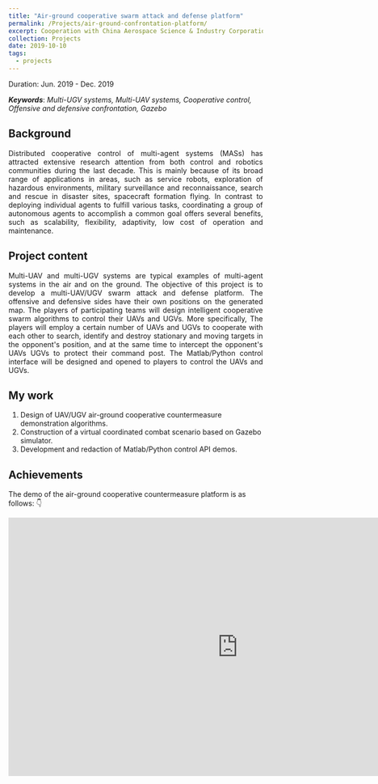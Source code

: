 ```yaml
---
title: "Air-ground cooperative swarm attack and defense platform"
permalink: /Projects/air-ground-confrontation-platform/
excerpt: Cooperation with China Aerospace Science & Industry Corporation. <br/> <a href="https://jianhua-WANG-BUAA.github.io/Projects/air-ground-confrontation-platform/"><img src="https://jianhua-WANG-BUAA.github.io/images/air-ground-confrontation-platform.png" alt="air-ground-confrontation-platform.png" border="0" width="500" /></a>
collection: Projects
date: 2019-10-10
tags:
  - projects
---
```


Duration: Jun. 2019 - Dec. 2019

***Keywords***: *Multi-UGV systems, Multi-UAV systems, Cooperative control, Offensive and defensive confrontation, Gazebo*

## Background

<!-- 无人集群具备通过个体间的有效协作涌现出高于个体的群体智能，完成复杂环境下作战任务的能力，是军事装备体系智能化的驱动引擎，也将颠覆未来的作战形态。如何基于群体智能技术进行分布式协同感知及识别、协同认知与决策、协同制导与控制，是提高无人集群分布式协同作战效能的关键所在，也是新一代人工智能的核心研究领域。 -->

<p style="text-align:justify; text-justify:inter-ideograph;">
Distributed cooperative control of multi-agent systems (MASs) has attracted extensive research attention from both control and
robotics communities during the last decade. This is mainly because of its broad range of applications in areas, such as service robots, exploration of hazardous environments, military surveillance and reconnaissance, search and rescue in disaster sites, spacecraft formation flying. In contrast to deploying individual agents to fulfill various tasks, coordinating a group of autonomous agents to accomplish a common goal offers several benefits, such as scalability, flexibility, adaptivity, low cost of operation and maintenance.
</p>


## Project content

<!-- 开发基于虚拟的异构无人集群攻防对抗仿真平台。攻防双方在生成的地图上拥有各自的阵地，参赛队开发群体智能协同算法，采用一定数量的无人机和无人车相互配合，协同搜索、识别和摧毁对方阵地内的静止和移动目标，同时协同拦截对方的无人机和无人车，保护己方的指挥所不被摧毁。其中，无人机具备协同探测和多机协同摧毁对方无人机的能力；无人车具协同探测和摧毁地面目标的能力；两者之间可以互相通信和协同。 -->

<!-- multi-UAV/UGV swarm attack and defense platform -->

<p style="text-align:justify; text-justify:inter-ideograph;">
Multi-UAV and multi-UGV systems are typical examples of multi-agent systems in the air and on the ground. 
The objective of this project is to develop a multi-UAV/UGV swarm attack and defense platform. The offensive and defensive sides have their own positions on the generated map. The players of participating teams will design intelligent cooperative swarm algorithms to control their UAVs and UGVs. More specifically, The players will employ a certain number of UAVs and UGVs to cooperate with each other to search, identify and destroy stationary and moving targets in the opponent's position, and at the same time to intercept the opponent's UAVs UGVs to protect their command post. The Matlab/Python control interface will be designed and opened to players to control the UAVs and UGVs.
</p>

## My work

1. Design of UAV/UGV air-ground cooperative countermeasure demonstration algorithms.
2. Construction of a virtual coordinated combat scenario based on Gazebo simulator.
3. Development and redaction of Matlab/Python control API demos.

## Achievements

The demo of the air-ground cooperative countermeasure platform is as follows: 👇

<iframe width="908" height="511" src="https://www.youtube.com/embed/1x9h_GIftvc" frameborder="0" allow="accelerometer; autoplay; encrypted-media; gyroscope; picture-in-picture" allowfullscreen></iframe>